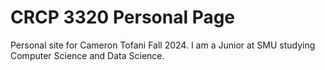 # CRCP 3320 Personal Page 

Personal site for Cameron Tofani Fall 2024.
I am a Junior at SMU studying Computer Science and Data Science. 